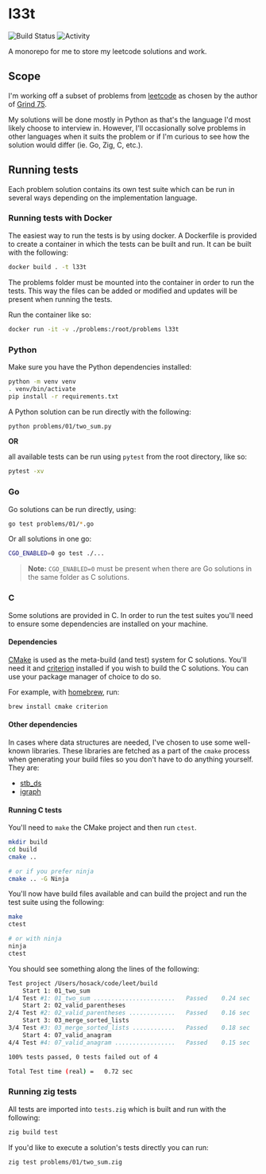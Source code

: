 # l33t

![Build Status](https://github.com/hosackm/l33t/actions/workflows/test.yml/badge.svg) ![Activity](https://img.shields.io/github/commit-activity/m/hosackm/l33t.svg)

A monorepo for me to store my leetcode solutions and work.

## Scope

I'm working off a subset of problems from [leetcode](leetcode.com) as chosen by the author of [Grind 75](https://www.techinterviewhandbook.org/grind75).

My solutions will be done mostly in Python as that's the language I'd most likely choose to interview in. However, I'll occasionally solve problems in other languages when it suits the problem or if I'm curious to see how the solution would differ (ie. Go, Zig, C, etc.).

## Running tests

Each problem solution contains its own test suite which can be run in several ways depending on the implementation language.

### Running tests with Docker

The easiest way to run the tests is by using docker. A Dockerfile is provided to create a container in which the tests can be built and run. It can be built with the following:

```bash
docker build . -t l33t
```

The problems folder must be mounted into the container in order to run the tests. This way the files can be added or modified and updates will be present when running the tests.

Run the container like so:

```bash
docker run -it -v ./problems:/root/problems l33t
```

### Python

Make sure you have the Python dependencies installed:

```bash
python -m venv venv
. venv/bin/activate
pip install -r requirements.txt
```

A Python solution can be run directly with the following:

```bash
python problems/01/two_sum.py
```

**OR**

all available tests can be run using `pytest` from the root directory, like so:

```bash
pytest -xv
```

### Go

Go solutions can be run directly, using:

```bash
go test problems/01/*.go
```

Or all solutions in one go:

```bash
CGO_ENABLED=0 go test ./...
```

> **Note:** `CGO_ENABLED=0` must be present when there are Go solutions in the same folder as C solutions.

### C

Some solutions are provided in C. In order to run the test suites you'll need to ensure some dependencies are installed on your machine.

#### Dependencies

[CMake](https://cmake.org) is used as the meta-build (and test) system for C solutions. You'll need it and [criterion](https://github.com/Snaipe/Criterion) installed if you wish to build the C solutions. You can use your package manager of choice to do so.

For example, with [homebrew](https://brew.sh/), run:

```bash
brew install cmake criterion
```

#### Other dependencies

In cases where data structures are needed, I've chosen to use some well-known libraries. These libraries are fetched as a part of the `cmake` process when generating your build files so you don't have to do anything yourself. They are:

 * [stb_ds](https://github.com/nothings/stb)
 * [igraph](https://github.com/igraph/igraph)


#### Running C tests

You'll need to `make` the CMake project and then run `ctest`.

```bash
mkdir build
cd build
cmake ..

# or if you prefer ninja
cmake .. -G Ninja
```

You'll now have build files available and can build the project and run the test suite using the following:

```bash
make
ctest

# or with ninja
ninja
ctest
```

You should see something along the lines of the following:

```bash
Test project /Users/hosack/code/leet/build
    Start 1: 01_two_sum
1/4 Test #1: 01_two_sum .......................   Passed    0.24 sec
    Start 2: 02_valid_parentheses
2/4 Test #2: 02_valid_parentheses .............   Passed    0.16 sec
    Start 3: 03_merge_sorted_lists
3/4 Test #3: 03_merge_sorted_lists ............   Passed    0.18 sec
    Start 4: 07_valid_anagram
4/4 Test #4: 07_valid_anagram .................   Passed    0.15 sec

100% tests passed, 0 tests failed out of 4

Total Test time (real) =   0.72 sec
```

### Running zig tests

All tests are imported into `tests.zig` which is built and run with the following:

```bash
zig build test
```

If you'd like to execute a solution's tests directly you can run:

```bash
zig test problems/01/two_sum.zig
```
